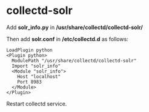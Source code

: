 # collectd-solr
Add <b>solr_info.py</b> in <b>/usr/share/collectd/collectd-solr/</b>

Then add <b>solr.conf</b> in <b>/etc/collectd.d</b> as follows:
```
LoadPlugin python
<Plugin python>
  ModulePath "/usr/share/collectd/collectd-solr"
  Import "solr_info"
  <Module "solr_info">
    Host "localhost"
    Port 8983
  </Module>
</Plugin>
```
Restart collectd service.
